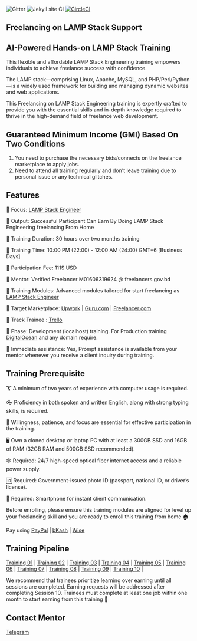 ![Gitter](https://badges.gitter.im/School-Of-Freelancing/Lobby.svg)
![Jekyll site CI](https://github.com/SchoolOfFreelancing/BackOffice/workflows/Jekyll%20site%20CI/badge.svg?branch=master)
[![CircleCI](https://dl.circleci.com/status-badge/img/gh/SchoolOfFreelancing/Freelancing-On-LAMP-Stack/tree/main.svg?style=svg)](https://dl.circleci.com/status-badge/redirect/gh/SchoolOfFreelancing/Freelancing-On-LAMP-Stack/tree/main)

## Freelancing on LAMP Stack Support
## AI-Powered Hands-on LAMP Stack Training 

This flexible and affordable LAMP Stack Engineering training empowers individuals to achieve freelance success with confidence.

The LAMP stack—comprising Linux, Apache, MySQL, and PHP/Perl/Python—is a widely used framework for building and managing dynamic websites and web applications.

This Freelancing on LAMP Stack Engineering training is expertly crafted to provide you with the essential skills and in-depth knowledge required to thrive in the high-demand field of freelance web development.

## Guaranteed Minimum Income (GMI) Based On Two Conditions
1) You need to purchase the necessary bids/connects on the freelance marketplace to apply jobs.
2) Need to attend all training regularly and don't leave training due to personal issue or any technical glitches.


## Features 

📢 Focus: [LAMP Stack Engineer](https://www.upwork.com/hire/lamp-freelancers/) 

📢 Output: Successful Participant Can Earn By Doing LAMP Stack Engineering freelancing From Home

📢 Training Duration: 30 hours over two months training

📢 Training Time: 10:00 PM (22:00) - 12:00 AM (24:00) GMT+6 [Business Days]

📢 Participation Fee: 111$ USD

📢 Mentor: Verified Freelancer M01606319624 @ freelancers.gov.bd

📢 Training Modules: Advanced modules tailored for start freelancing as [LAMP Stack Engineer](https://www.upwork.com/hire/lamp-freelancers/) 
 
📢 Target Marketplace: [Upwork](https://www.upwork.com/) | [Guru.com](https://www.guru.com/) | [Freelancer.com](https://www.freelancer.com/) 

📢 Track Trainee : [Trello](https://trello.com/b/RFo7GNdY/school-of-freelancing)

📢 Phase: Development (localhost) training. For Production training [DigitalOcean](https://try.digitalocean.com/freetrialoffer/) and any domain require.

📢 Immediate assistance: Yes, Prompt assistance is available from your mentor whenever you receive a client inquiry during training.

## Training Prerequisite

🏋️ A minimum of two years of experience with computer usage is required.

👓 Proficiency in both spoken and written English, along with strong typing skills, is required.

🚴 Willingness, patience, and focus are essential for effective participation in the training.

🖥 Own a cloned desktop or laptop PC with at least a 300GB SSD and 16GB of RAM (32GB RAM and 500GB SSD recommended).

🕸 Required: 24/7 high-speed optical fiber internet access and a reliable power supply. 

🆔 Required: Government-issued photo ID (passport, national ID, or driver’s license).

📱 Required: Smartphone for instant client communication.

Before enrolling, please ensure this training modules are aligned for level up your freelancing skill and you are ready to enroll this training from home 🏠

Pay using [PayPal](https://www.paypal.com/ncp/payment/J5F7BS5QZMWGJ) | [bKash](https://shop.bkash.com/school-of-freelancing018907576/pay/bdt31000/mT8noZ) | [Wise](https://www.wise.com/) 

## Training Pipeline
[Training 01](https://docs.google.com/document/d/1mZPprLOzgYby80yNsWTaGS8tbAMTBKgH8YJDdI1Qxq8/edit?usp=sharing) |
[Training 02](https://docs.google.com/document/d/1RxQ2RRDnRac60MnZEFUkenbNvyHG9sMv2IrVajtRIm4/edit?usp=sharing) |
[Training 03](https://docs.google.com/document/d/1A9YpgJVa1AuSIRCjOW6QvdEBZzmB9HQKgPrANSsz1H8/edit?usp=sharing) |
[Training 04](https://docs.google.com/document/d/15wrZuqa7j2YOOT6YRqwCj33IcIvYrCHktiOIP0SI_P8/edit?usp=sharing) |
[Training 05](https://docs.google.com/document/d/1yvnSm3bSsmBMBqimPHdh-9qBadA5Pj5zZ1qvKjU2epU/edit?usp=sharing) |
[Training 06](https://docs.google.com/document/d/1iCH40SqEKg4MsadrEjlK2QdkZjYGSsP_EFTxDi7CPEc/edit?usp=sharing) |
[Training 07](https://docs.google.com/document/d/1uuHGpmp01bla2fUSlblfqA9AQUJJeBAp3BL2-yESkMY/edit?usp=sharing) |
[Training 08](https://docs.google.com/document/d/1nZn95BbcOTpgJlQNGCMWICGLdXojm3DEdG2aZOrYCxk/edit?usp=sharing) |
[Training 09](https://docs.google.com/document/d/1qhr9CE262__1SWRIE6l3kIbiOSIU2QyGjCYjU85rLiQ/edit?usp=sharing) |
[Training 10](https://docs.google.com/document/d/1TOfdEsGbqxzrzRc9gchotJZE0ejshFNR41QmR3iSETY/edit?usp=sharing) |

We recommend that trainees prioritize learning over earning until all sessions are completed. Earning requests will be addressed after completing Session 10. Trainees must complete at least one job within one month to start earning from this training 🚀

## Contact Mentor
[Telegram](https://t.me/SchoolOfFreelancingTraining) 





